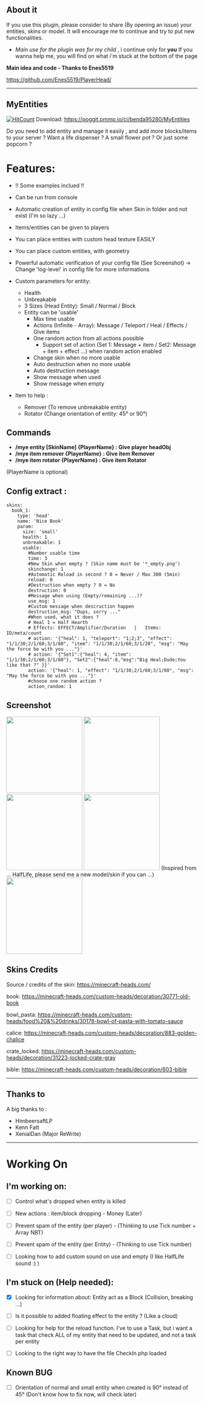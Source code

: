 ## About it
If you use this plugin, please consider to share (By opening an issue) your entities, skins or model.
It will encourage me to continue and try to put new functionalities.
* *Main use for the plugin was for my child* , i continue only for **you**
If you wanna help me, you will find on what i'm stuck at the bottom of the page


**Main idea and code - Thanks to Enes5519**

https://github.com/Enes5519/PlayerHead/

-----------------

## MyEntities
[![HitCount](http://hits.dwyl.io/benda95280/MyEntities.svg)](http://hits.dwyl.io/benda95280/MyEntities)
Download: https://poggit.pmmp.io/ci/benda95280/MyEntities

Do you need to add entity and manage it easily , and add more blocks/items to your server ?
Want a life dispenser ? A small flower pot ? Or just some popcorn ?

# Features:
* !! Some examples inclued !!
* Can be run from console
* Automatic creation of entity in config file when Skin in folder and not exist (I'm so lazy ...)
* Items/entities can be given to players
* You can place entities with custom head texture EASILY
* You can place custom entities, with geometry
* Powerful automatic verification of your config file (See Screenshot) -> Change 'log-level' in config file for more informations
* Custom parameters for entity:
  * Health
  * Unbreakable
  * 3 Sizes (Head Entity): Small / Normal / Block
  * Entity can be 'usable'
    * Max time usable
    * Actions (Infinite - Array): Message / Teleport / Heal / Effects / Give items
    * One random action from all actions possible
      * Support set of action (Set 1: Message + item / Set2: Message + item + effect ...) when random action enabled
    * Change skin when no more usable
    * Auto destruction when no more usable
    * Auto destruction message
    * Show message when used
    * Show message when empty

* Item to help :
  * Remover (To remove unbreakable entity)
  * Rotator (Change orientation of entity: 45° or 90°)
  
## Commands
- **/mye entity [SkinName] {PlayerName} : Give player headObj**
- **/mye item remover {PlayerName} : Give item Remover**
- **/mye item rotator {PlayerName} : Give item Rotator**

(PlayerName is optional)

## Config extract :
```
skins:
  book_1:
    type: 'head'
    name: 'Nice Book'
    param:
      size: 'small'
      health: 1
      unbreakable: 1
      usable:
        #Number usable time
        time: 3
        #New Skin when empty ? (Skin name must be '*_empty.png')
        skinchange: 1
        #Automatic Reload in second ? 0 = Never / Max 300 (5min)
        reload: 0
        #Destruction when empty ? 0 = No
        destruction: 0
        #Message when using (Empty/remaining ...)?
        use_msg: 1
        #Custom message when descruction happen
        destruction_msg: "Oups, sorry ..."
        #When used, what it does ?
		# Heal 1 = Half Hearth
		# Effects: EFFECT/Amplifier/Duration   |   Items: ID/meta/count
        # action: '{"heal": 1, "teleport": "1;2;3", "effect": "1/1/30;2/1/60;3/1/80", "item": "1/1/30;2/1/60;3/1/20", "msg": "May the force be with you ..."}'
        # action: '{"Set1":{"heal": 4, "item": "1/1/30;2/1/60;3/1/80"}, "Set2":{"heal":8,"msg":"Big Heal;Dude;You like that ?" }}'
		action: '{"heal": 1, "effect": "1/1/30;2/1/60;3/1/80", "msg": "May the force be with you ..."}'
        #choose one random action ?
        action_random: 1
```
  
## Screenshot 
<img height=200 src="https://i.ibb.co/9wq4s7R/playerheadobj-V1.png" />
<img height=200 src="https://i.ibb.co/wgQZ0m9/playerheadobj-V2.png" /><img height=200 src="https://i.ibb.co/dtpjQ8h/playerheadobj-V2-usable.png" />
<img height=200 src="https://i.ibb.co/kmLfxqn/playerheadobj-Log-Example.png" />
(Inspired from ... HalfLife, please send me a new model/skin if you can ...)

<img height=200 src="https://i.ibb.co/jyVrWBy/Life-Dispenser-4.gif" />



## Skins Credits
Source / credits of the skin: https://minecraft-heads.com/

book: https://minecraft-heads.com/custom-heads/decoration/30771-old-book

bowl_pasta: https://minecraft-heads.com/custom-heads/food%20&%20drinks/30178-bowl-of-pasta-with-tomato-sauce

calice: https://minecraft-heads.com/custom-heads/decoration/883-golden-chalice

crate_locked: https://minecraft-heads.com/custom-heads/decoration/31223-locked-crate-gray

bible: https://minecraft-heads.com/custom-heads/decoration/603-bible

-----------------

## Thanks to

A big thanks to :

- HimbeersaftLP
- Kenn Fatt
- XenialDan (Major ReWrite)

-----------------

# Working On

## I'm working on:
- [ ] Control what's dropped when entity is killed
- [ ] New actions : item/block dropping - Money (Later)
- [ ] Prevent spam of the entity (per player) - (Thinking to use Tick number + Array NBT)
- [ ] Prevent spam of the entity (per Entity) - (Thinking to use Tick number)
- [ ] Looking how to add custom sound on use and empty (I like HalfLife sound :) )


## I'm stuck on (Help needed):
- [x] Looking for information about: Entity act as a Block (Collision, breaking ...)
- [ ] Is it possible to added floating effect to the entity ? (Like a cloud)
- [ ] Looking for help for the reload function. I've to use a Task, but i want a task that check ALL of my entity that need to be updated, and not a task per entity
- [ ] Looking to the right way to have the file CheckIn.php loaded


## Known BUG
- [ ] Orientation of normal and small entity when created is 90° instead of 45° (Don't know how to fix now, will check later)
